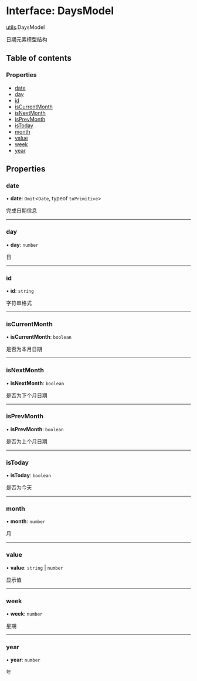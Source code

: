 # Interface: DaysModel

[utils](../wiki/utils).DaysModel

日期元素模型结构

## Table of contents

### Properties

- [date](../wiki/utils.DaysModel#date)
- [day](../wiki/utils.DaysModel#day)
- [id](../wiki/utils.DaysModel#id)
- [isCurrentMonth](../wiki/utils.DaysModel#iscurrentmonth)
- [isNextMonth](../wiki/utils.DaysModel#isnextmonth)
- [isPrevMonth](../wiki/utils.DaysModel#isprevmonth)
- [isToday](../wiki/utils.DaysModel#istoday)
- [month](../wiki/utils.DaysModel#month)
- [value](../wiki/utils.DaysModel#value)
- [week](../wiki/utils.DaysModel#week)
- [year](../wiki/utils.DaysModel#year)

## Properties

### date

• **date**: `Omit`<`Date`, typeof `toPrimitive`\>

完成日期信息

___

### day

• **day**: `number`

日

___

### id

• **id**: `string`

字符串格式

___

### isCurrentMonth

• **isCurrentMonth**: `boolean`

是否为本月日期

___

### isNextMonth

• **isNextMonth**: `boolean`

是否为下个月日期

___

### isPrevMonth

• **isPrevMonth**: `boolean`

是否为上个月日期

___

### isToday

• **isToday**: `boolean`

是否为今天

___

### month

• **month**: `number`

月

___

### value

• **value**: `string` \| `number`

显示值

___

### week

• **week**: `number`

星期

___

### year

• **year**: `number`

年

